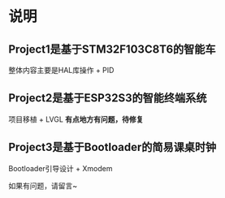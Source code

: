 # 说明

## Project1是基于STM32F103C8T6的智能车

整体内容主要是HAL库操作 + PID

## Project2是基于ESP32S3的智能终端系统

项目移植 + LVGL
**有点地方有问题，待修复**

## Project3是基于Bootloader的简易课桌时钟

Bootloader引导设计 + Xmodem



如果有问题，请留言~

















